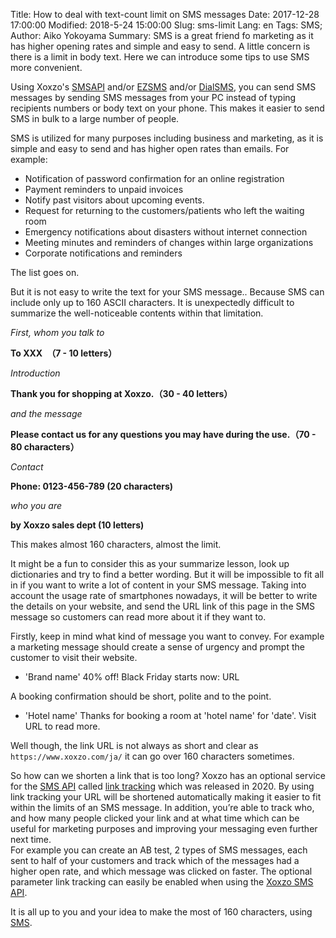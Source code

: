 Title: How to deal with text-count limit on SMS messages
Date: 2017-12-28 17:00:00
Modified: 2018-5-24 15:00:00
Slug: sms-limit
Lang: en
Tags: SMS; 
Author: Aiko Yokoyama
Summary: SMS is a great friend fo marketing as it has higher opening rates and simple and easy to send. A little concern is there is a limit in body text. Here we can introduce some tips to use SMS more convenient.


Using Xoxzo's [SMSAPI](https://www.xoxzo.com/en/about/sms-api/) and/or [EZSMS](https://www.ezsms.biz/en/) and/or [DialSMS](https://help.xoxzo.com/en/ezsms-sms-delivery-service/articles/what-is-dialsms/), you can send SMS messages by sending SMS messages from your PC instead of typing recipients numbers or body text on your phone. This makes it easier to send SMS in bulk to a large number of people.  

SMS is utilized for many purposes including business and marketing, as it is simple and easy to send and has higher open rates than emails. For example:

+ Notification of password confirmation for an online registration
+ Payment reminders to unpaid invoices
+ Notify past visitors about upcoming events.
+ Request for returning to the customers/patients who left the waiting room
+ Emergency notifications about disasters without internet connection
+ Meeting minutes and reminders of changes within large organizations
+ Corporate notifications and reminders

The list goes on.

But it is not easy to write the text for your SMS message.. Because SMS can include only up to 160 ASCII characters. It is unexpectedly difficult to summarize the well-noticeable contents within that limitation.

_First, whom you talk to_

__To XXX　（7 - 10 letters）__

_Introduction_

__Thank you for shopping at Xoxzo.（30 - 40 letters）__

_and the message_

__Please contact us for any questions you may have during the use.（70 - 80 characters）__

_Contact_

__Phone: 0123-456-789 (20 characters)__

_who you are_

__by Xoxzo sales dept (10 letters)__

This makes almost 160 characters, almost the limit.

It might be a fun to consider this as your summarize lesson, look up dictionaries and try to find a better wording. But it will be impossible to fit all in if you want to write a lot of content in your SMS message. Taking into account the usage rate of smartphones nowadays, it will be better to write the details on your website, and send the URL link of this page in the SMS message so customers can read more about it if they want to.

Firstly, keep in mind what kind of message you want to convey. For example a marketing message should create a sense of urgency and prompt the customer to visit their website. 

- 'Brand name' 40% off! Black Friday starts now: URL

A booking confirmation should be short, polite and to the point. 

- 'Hotel name' Thanks for booking a room at 'hotel name' for 'date'. Visit URL to read more.

Well though, the link URL is not always as short and clear as `https://www.xoxzo.com/ja/` it can go over 160 characters sometimes.

So how can we shorten a link that is too long? 
Xoxzo has an optional service for the [SMS API](https://www.xoxzo.com/en/about/sms-api/) called [link tracking](https://www.xoxzo.com/en/about/sms-api/) which was released in 2020.
By using link tracking your URL will be shortened automatically making it easier to fit within the limits of an SMS message.
In addition, you’re able to track who, and how many people clicked your link and at what time which can be useful for marketing purposes and improving your messaging even further next time.  
For example you can create an AB test, 2 types of SMS messages, each sent to half of your customers and track which of the messages had a higher open rate, and which message was clicked on faster. 
The optional parameter link tracking can easily be enabled when using the [Xoxzo SMS API](https://www.xoxzo.com/en/about/sms-api/). 


It is all up to you and your idea to make the most of 160 characters, using [SMS](https://www.xoxzo.com/en/about/sms-api/).






